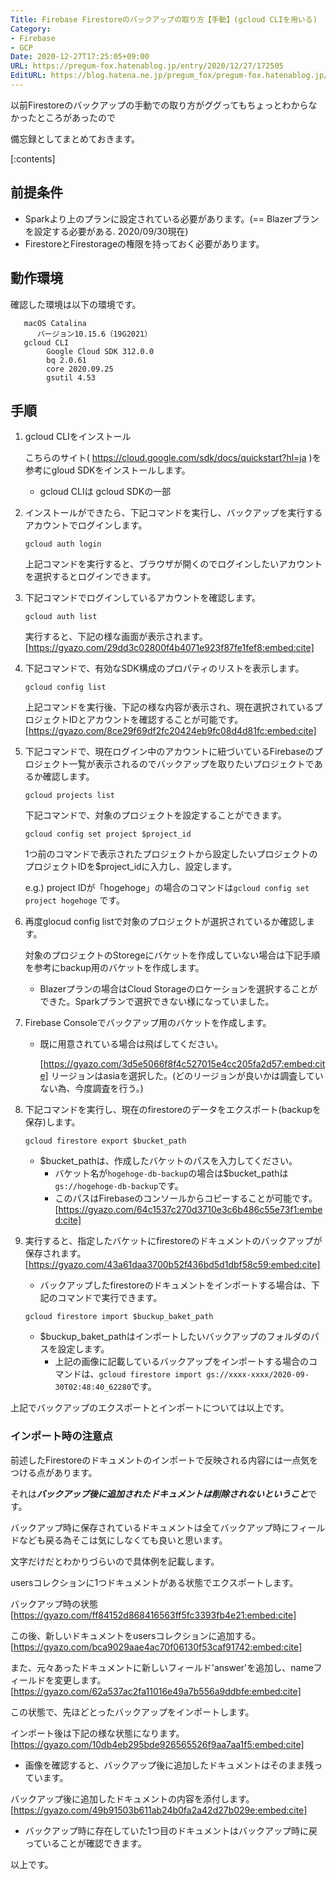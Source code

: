 ```yaml
---
Title: Firebase Firestoreのバックアップの取り方【手動】(gcloud CLIを用いる)
Category:
- Firebase
- GCP
Date: 2020-12-27T17:25:05+09:00
URL: https://pregum-fox.hatenablog.jp/entry/2020/12/27/172505
EditURL: https://blog.hatena.ne.jp/pregum_fox/pregum-fox.hatenablog.jp/atom/entry/26006613670591315
---
```


以前Firestoreのバックアップの手動での取り方がググってもちょっとわからなかったところがあったので

備忘録としてまとめておきます。



[:contents]





<!-- more -->



## 前提条件

* Sparkより上のプランに設定されている必要があります。(== Blazerプランを設定する必要がある. 2020/09/30現在)
* FirestoreとFirestorageの権限を持っておく必要があります。

## 動作環境
  
確認した環境は以下の環境です。
```
   macOS Catalina
      バージョン10.15.6（19G2021）
   gcloud CLI
        Google Cloud SDK 312.0.0
        bq 2.0.61
        core 2020.09.25
        gsutil 4.53
```

## 手順

1. gcloud CLIをインストール

    こちらのサイト( https://cloud.google.com/sdk/docs/quickstart?hl=ja )を参考にgloud SDKをインストールします。
     *  gcloud CLIは gcloud SDKの一部

2. インストールができたら、下記コマンドを実行し、バックアップを実行するアカウントでログインします。

    `gcloud auth login`

    上記コマンドを実行すると、ブラウザが開くのでログインしたいアカウントを選択するとログインできます。

3. 下記コマンドでログインしているアカウントを確認します。

    `gcloud auth list`

    実行すると、下記の様な画面が表示されます。
    [https://gyazo.com/29dd3c02800f4b4071e923f87fe1fef8:embed:cite]

4. 下記コマンドで、有効なSDK構成のプロパティのリストを表示します。

    `gcloud config list`

    上記コマンドを実行後、下記の様な内容が表示され、現在選択されているプロジェクトIDとアカウントを確認することが可能です。
    [https://gyazo.com/8ce29f69df2fc20424eb9fc08d4d81fc:embed:cite]

5. 下記コマンドで、現在ログイン中のアカウントに紐づいているFirebaseのプロジェクト一覧が表示されるのでバックアップを取りたいプロジェクトであるか確認します。

    `gcloud projects list`

    下記コマンドで、対象のプロジェクトを設定することができます。

    `gcloud config set project $project_id`

    1つ前のコマンドで表示されたプロジェクトから設定したいプロジェクトのプロジェクトIDを$project_idに入力し、設定します。

    e.g.) project IDが「hogehoge」の場合のコマンドは`gcloud config set project hogehoge` です。
    

6. 再度glocud config listで対象のプロジェクトが選択されているか確認します。

    対象のプロジェクトのStoregeにバケットを作成していない場合は下記手順を参考にbackup用のバケットを作成します。

    * Blazerプランの場合はCloud Storageのロケーションを選択することができた。Sparkプランで選択できない様になっていました。

7. Firebase Consoleでバックアップ用のバケットを作成します。
    * 既に用意されている場合は飛ばしてください。

       [https://gyazo.com/3d5e5066f8f4c527015e4cc205fa2d57:embed:cite]
       リージョンはasiaを選択した。(どのリージョンが良いかは調査していない為、今度調査を行う。)

8. 下記コマンドを実行し、現在のfirestoreのデータをエクスポート(backupを保存)します。

    `gcloud firestore export $bucket_path`

    * $bucket_pathは、作成したバケットのパスを入力してください。
      * バケット名が`hogehoge-db-backup`の場合は$bucket_pathは`gs://hogehoge-db-backup`です。
      * このパスはFirebaseのコンソールからコピーすることが可能です。
      [https://gyazo.com/64c1537c270d3710e3c6b486c55e73f1:embed:cite]

9. 実行すると、指定したバケットにfirestoreのドキュメントのバックアップが保存されます。
    [https://gyazo.com/43a61daa3700b52f436bd5d1dbf58c59:embed:cite]

    * バックアップしたfirestoreのドキュメントをインポートする場合は、下記のコマンドで実行できます。

    `gcloud firestore import $buckup_baket_path`
     * $buckup_baket_pathはインポートしたいバックアップのフォルダのパスを設定します。
       * 上記の画像に記載しているバックアップをインポートする場合のコマンドは、`gcloud firestore import gs://xxxx-xxxx/2020-09-30T02:48:40_62280`です。

上記でバックアップのエクスポートとインポートについては以上です。

### インポート時の注意点

前述したFirestoreのドキュメントのインポートで反映される内容には一点気をつける点があります。

それは***バックアップ後に追加されたドキュメントは削除されないということ***です。

バックアップ時に保存されているドキュメントは全てバックアップ時にフィールドなども戻る為そこは気にしなくても良いと思います。

文字だけだとわかりづらいので具体例を記載します。

usersコレクションに1つドキュメントがある状態でエクスポートします。

バックアップ時の状態
    [https://gyazo.com/ff84152d868416563ff5fc3393fb4e21:embed:cite]

この後、新しいドキュメントをusersコレクションに追加する。
    [https://gyazo.com/bca9029aae4ac70f06130f53caf91742:embed:cite]

また、元々あったドキュメントに新しいフィールド'answer'を追加し、nameフィールドを変更します。
    [https://gyazo.com/62a537ac2fa11016e49a7b556a9ddbfe:embed:cite]

この状態で、先ほどとったバックアップをインポートします。

インポート後は下記の様な状態になります。
[https://gyazo.com/10db4eb295bde926565526f9aa7aa1f5:embed:cite]

* 画像を確認すると、バックアップ後に追加したドキュメントはそのまま残っています。

バックアップ後に追加したドキュメントの内容を添付します。
   [https://gyazo.com/49b91503b611ab24b0fa2a42d27b029e:embed:cite]

   * バックアップ時に存在していた1つ目のドキュメントはバックアップ時に戻っていることが確認できます。

以上です。

